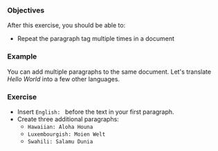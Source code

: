 ### Objectives

After this exercise, you should be able to:

- Repeat the paragraph tag multiple times in a document

### Example

You can add multiple paragraphs to the same document. Let's translate *Hello World* into a few other languages.

### Exercise

- Insert `English: ` before the text in your first paragraph.
- Create three additional paragraphs:
	- `Hawaiian: Aloha Houna`
	- `Luxembourgish: Moien Welt`
	- `Swahili: Salamu Dunia`

